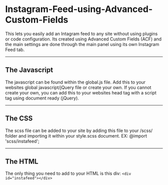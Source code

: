 # Instagram-Feed-using-Advanced-Custom-Fields
This lets you easily add an Intagram feed to any site without using plugins or code configuration. Its created using Advanced Custom Fields (ACF) and the main settings are done through the main panel using its own Instagram Feed tab.

---

## The Javascript
The javascript can be found within the global.js file. Add this to your websites global javascript/jQuery file or create your own. If you cannot create your own, you can add this to your websites head tag with a script tag using document ready (jQuery). 

---

## The CSS
The scss file can be added to your site by adding this file to your /scss/ folder and importing it within your style.scss document.
EX: @import 'scss/instafeed'; 

---

## The HTML
The only thing you need to add to your HTML is this div: ```<div id="instafeed"></div>```

